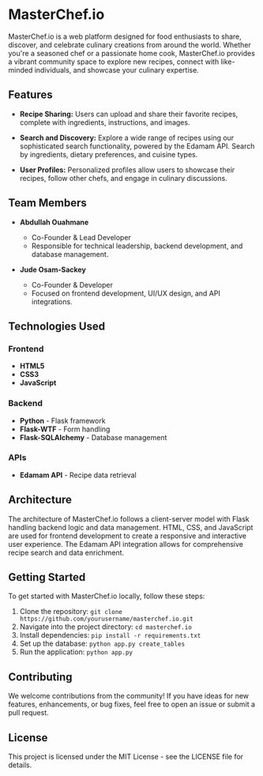 # MasterChef.io



MasterChef.io is a web platform designed for food enthusiasts to share, discover, and celebrate culinary creations from around the world. Whether you're a seasoned chef or a passionate home cook, MasterChef.io provides a vibrant community space to explore new recipes, connect with like-minded individuals, and showcase your culinary expertise.

## Features

- **Recipe Sharing:** Users can upload and share their favorite recipes, complete with ingredients, instructions, and images.
  
- **Search and Discovery:** Explore a wide range of recipes using our sophisticated search functionality, powered by the Edamam API. Search by ingredients, dietary preferences, and cuisine types.
  
- **User Profiles:** Personalized profiles allow users to showcase their recipes, follow other chefs, and engage in culinary discussions.

## Team Members

- **Abdullah Ouahmane**
  - Co-Founder & Lead Developer
  - Responsible for technical leadership, backend development, and database management.
  
- **Jude Osam-Sackey**
  - Co-Founder & Developer
  - Focused on frontend development, UI/UX design, and API integrations.
  

## Technologies Used

### Frontend
- **HTML5**
- **CSS3**
- **JavaScript**

### Backend
- **Python** - Flask framework
- **Flask-WTF** - Form handling
- **Flask-SQLAlchemy** - Database management

### APIs
- **Edamam API** - Recipe data retrieval

## Architecture



The architecture of MasterChef.io follows a client-server model with Flask handling backend logic and data management. HTML, CSS, and JavaScript are used for frontend development to create a responsive and interactive user experience. The Edamam API integration allows for comprehensive recipe search and data enrichment.

## Getting Started

To get started with MasterChef.io locally, follow these steps:

1. Clone the repository: `git clone https://github.com/yourusername/masterchef.io.git`
2. Navigate into the project directory: `cd masterchef.io`
3. Install dependencies: `pip install -r requirements.txt`
4. Set up the database: `python app.py create_tables`
5. Run the application: `python app.py`

## Contributing

We welcome contributions from the community! If you have ideas for new features, enhancements, or bug fixes, feel free to open an issue or submit a pull request.

## License

This project is licensed under the MIT License - see the LICENSE file for details.

